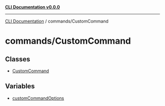 [**CLI Documentation v0.0.0**](../../README.md)

***

[CLI Documentation](../../modules.md) / commands/CustomCommand

# commands/CustomCommand

## Classes

- [CustomCommand](classes/CustomCommand.md)

## Variables

- [customCommandOptions](variables/customCommandOptions.md)
